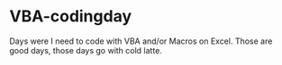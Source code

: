 # VBA-codingday
Days were I need to code with VBA and/or Macros on Excel. Those are good days, those days go with cold latte. 
